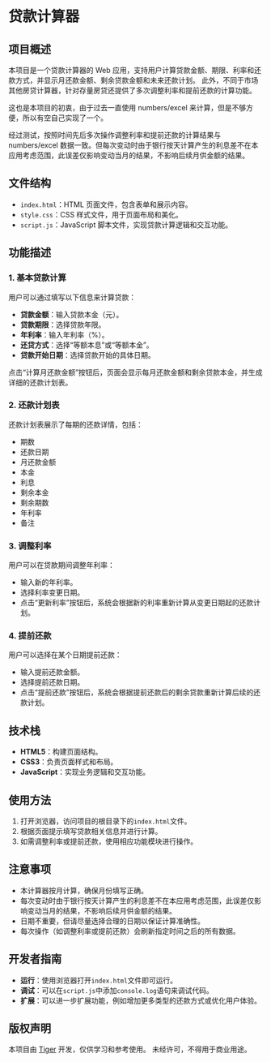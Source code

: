 # 贷款计算器

## 项目概述

本项目是一个贷款计算器的 Web 应用，支持用户计算贷款金额、期限、利率和还款方式，并显示月还款金额、剩余贷款金额和未来还款计划。
此外，不同于市场其他房贷计算器，针对存量房贷还提供了多次调整利率和提前还款的计算功能。

这也是本项目的初衷，由于过去一直使用 numbers/excel 来计算，但是不够方便，所以有空自己实现了一个。

经过测试，按照时间先后多次操作调整利率和提前还款的计算结果与 numbers/excel 数据一致。但每次变动时由于银行按天计算产生的利息差不在本应用考虑范围，此误差仅影响变动当月的结果，不影响后续月供金额的结果。

## 文件结构

- `index.html`：HTML 页面文件，包含表单和展示内容。
- `style.css`：CSS 样式文件，用于页面布局和美化。
- `script.js`：JavaScript 脚本文件，实现贷款计算逻辑和交互功能。

## 功能描述

### 1. 基本贷款计算

用户可以通过填写以下信息来计算贷款：

- **贷款金额**：输入贷款本金（元）。
- **贷款期限**：选择贷款年限。
- **年利率**：输入年利率（%）。
- **还贷方式**：选择“等额本息”或“等额本金”。
- **贷款开始日期**：选择贷款开始的具体日期。

点击“计算月还款金额”按钮后，页面会显示每月还款金额和剩余贷款本金，并生成详细的还款计划表。

### 2. 还款计划表

还款计划表展示了每期的还款详情，包括：

- 期数
- 还款日期
- 月还款金额
- 本金
- 利息
- 剩余本金
- 剩余期数
- 年利率
- 备注

### 3. 调整利率

用户可以在贷款期间调整年利率：

- 输入新的年利率。
- 选择利率变更日期。
- 点击“更新利率”按钮后，系统会根据新的利率重新计算从变更日期起的还款计划。

### 4. 提前还款

用户可以选择在某个日期提前还款：

- 输入提前还款金额。
- 选择提前还款日期。
- 点击“提前还款”按钮后，系统会根据提前还款后的剩余贷款重新计算后续的还款计划。

## 技术栈

- **HTML5**：构建页面结构。
- **CSS3**：负责页面样式和布局。
- **JavaScript**：实现业务逻辑和交互功能。

## 使用方法

1. 打开浏览器，访问项目的根目录下的`index.html`文件。
2. 根据页面提示填写贷款相关信息并进行计算。
3. 如需调整利率或提前还款，使用相应功能模块进行操作。

## 注意事项

- 本计算器按月计算，确保月份填写正确。
- 每次变动时由于银行按天计算产生的利息差不在本应用考虑范围，此误差仅影响变动当月的结果，不影响后续月供金额的结果。
- 日期不重要，但请尽量选择合理的日期以保证计算准确性。
- 每次操作（如调整利率或提前还款）会刷新指定时间之后的所有数据。

## 开发者指南

- **运行**：使用浏览器打开`index.html`文件即可运行。
- **调试**：可以在`script.js`中添加`console.log`语句来调试代码。
- **扩展**：可以进一步扩展功能，例如增加更多类型的还款方式或优化用户体验。

## 版权声明

本项目由 [Tiger](https://github.com/DropFan) 开发，仅供学习和参考使用。
未经许可，不得用于商业用途。

